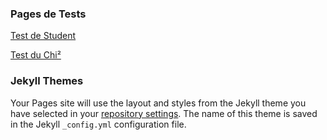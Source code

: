 



### Pages de Tests

[Test de Student](https://sjaubert.github.io/SPCR/t_test_student.html?target=_blank)

[Test du Chi²](https://sjaubert.github.io/SPCR/Test_du_Khi2.html?target=_blank)

### Jekyll Themes

Your Pages site will use the layout and styles from the Jekyll theme you have selected in your [repository settings](https://github.com/sjaubert/SPCR/settings). The name of this theme is saved in the Jekyll `_config.yml` configuration file.
